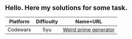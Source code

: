 ## Hello. Here my solutions for some task.

  | Platform | Difficulty | Name+URL |
|:---------:|:---------:|:---------:|
| Codewars | 5yu | [Weird prime generator](https://www.codewars.com/kata/562b384167350ac93b00010c/train/java ) |



